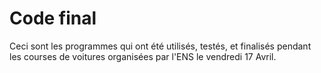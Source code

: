 # Code final

Ceci sont les programmes qui ont été utilisés, testés, et finalisés pendant les courses de voitures organisées par l'ENS le vendredi 17 Avril.
